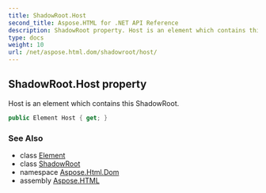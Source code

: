 ```yaml
---
title: ShadowRoot.Host
second_title: Aspose.HTML for .NET API Reference
description: ShadowRoot property. Host is an element which contains this ShadowRoot
type: docs
weight: 10
url: /net/aspose.html.dom/shadowroot/host/
---
```

## ShadowRoot.Host property

Host is an element which contains this ShadowRoot.

```csharp
public Element Host { get; }
```

### See Also

* class [Element](../../element/)
* class [ShadowRoot](../)
* namespace [Aspose.Html.Dom](../../shadowroot/)
* assembly [Aspose.HTML](../../../)
